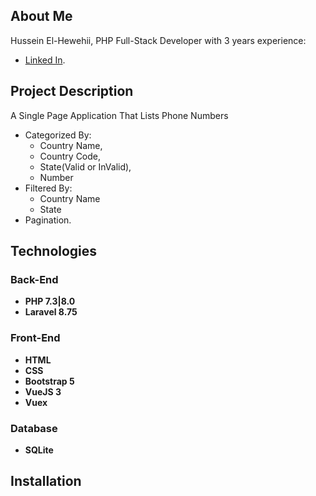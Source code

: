 
## About Me

Hussein El-Hewehii, PHP Full-Stack Developer with 3 years experience:

- [Linked In](https://www.linkedin.com/in/hussein-el-hewehii-768b5a113/).

## Project Description

A Single Page Application That Lists Phone Numbers
- Categorized By: 
    -   Country Name, 
    -   Country Code, 
    -   State(Valid or InValid),
    -   Number
- Filtered By:
    - Country Name
    - State
- Pagination.


## Technologies

### Back-End

- **PHP 7.3|8.0**
- **Laravel 8.75**

### Front-End

- **HTML**
- **CSS**
- **Bootstrap 5**
- **VueJS 3**
- **Vuex**

### Database

- **SQLite**

## Installation

